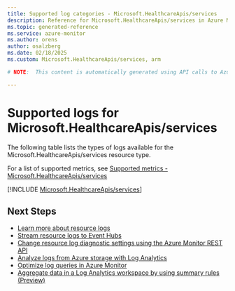 ```yaml
---
title: Supported log categories - Microsoft.HealthcareApis/services
description: Reference for Microsoft.HealthcareApis/services in Azure Monitor Logs.
ms.topic: generated-reference
ms.service: azure-monitor
ms.author: orens
author: osalzberg
ms.date: 02/18/2025
ms.custom: Microsoft.HealthcareApis/services, arm

# NOTE:  This content is automatically generated using API calls to Azure. Any edits made on these files will be overwritten in the next run of the script. 

---
```





# Supported logs for Microsoft.HealthcareApis/services  
The following table lists the types of logs available for the Microsoft.HealthcareApis/services resource type.
  
  
  
For a list of supported metrics, see [Supported metrics - Microsoft.HealthcareApis/services](../supported-metrics/microsoft-healthcareapis-services-metrics.md)  
  

  
[!INCLUDE [Microsoft.HealthcareApis/services](~/reusable-content/ce-skilling/azure/includes/azure-monitor/reference/logs/microsoft-healthcareapis-services-logs-include.md)]  
  

## Next Steps

* [Learn more about resource logs](/azure/azure-monitor/essentials/platform-logs-overview)
* [Stream resource logs to Event Hubs](/azure/azure-monitor/essentials/resource-logs#send-to-azure-event-hubs)
* [Change resource log diagnostic settings using the Azure Monitor REST API](/rest/api/monitor/diagnosticsettings)
* [Analyze logs from Azure storage with Log Analytics](/azure/azure-monitor/essentials/resource-logs#send-to-log-analytics-workspace)
* [Optimize log queries in Azure Monitor](/azure/azure-monitor/logs/query-optimization)
* [Aggregate data in a Log Analytics workspace by using summary rules (Preview)](/azure/azure-monitor/logs/summary-rules)